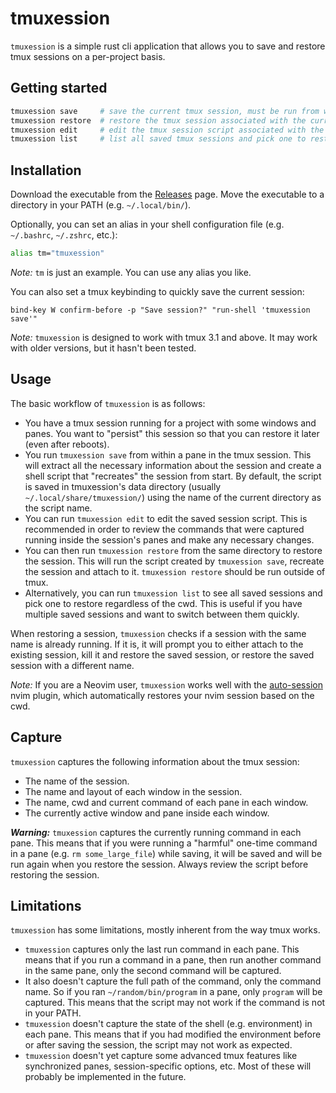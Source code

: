 # tmuxession

`tmuxession` is a simple rust cli application that allows you to save and
restore tmux sessions on a per-project basis.

## Getting started

```sh
tmuxession save     # save the current tmux session, must be run from within tmux
tmuxession restore  # restore the tmux session associated with the current directory
tmuxession edit     # edit the tmux session script associated with the current directory
tmuxession list     # list all saved tmux sessions and pick one to restore/switch into
```

## Installation

Download the executable from the [Releases](https://github.com/vtsiolkas/tmuxession/releases)
page. Move the executable to a directory in your PATH (e.g. `~/.local/bin/`).

Optionally, you can set an alias in your shell configuration file (e.g.
`~/.bashrc`, `~/.zshrc`, etc.):

```sh
alias tm="tmuxession"
```

_Note:_ `tm` is just an example. You can use any alias you like.

You can also set a tmux keybinding to quickly save the current session:

```
bind-key W confirm-before -p "Save session?" "run-shell 'tmuxession save'"
```

_Note:_ `tmuxession` is designed to work with tmux 3.1 and above. It may work
with older versions, but it hasn't been tested.

## Usage

The basic workflow of `tmuxession` is as follows:

- You have a tmux session running for a project with some windows and panes.
  You want to "persist" this session so that you can restore it later (even
  after reboots).
- You run `tmuxession save` from within a pane in the tmux session. This will
  extract all the necessary information about the session and create a shell
  script that "recreates" the session from start. By default, the script is
  saved in tmuxession's data directory (usually `~/.local/share/tmuxession/`)
  using the name of the current directory as the script name.
- You can run `tmuxession edit` to edit the saved session script. This is
  recommended in order to review the commands that were captured running inside
  the session's panes and make any necessary changes.
- You can then run `tmuxession restore` from the same directory to restore the
  session. This will run the script created by `tmuxession save`, recreate the
  session and attach to it. `tmuxession restore` should be run outside of tmux.
- Alternatively, you can run `tmuxession list` to see all saved sessions and
  pick one to restore regardless of the cwd. This is useful if you have
  multiple saved sessions and want to switch between them quickly.

When restoring a session, `tmuxession` checks if a session with the same name
is already running. If it is, it will prompt you to either attach to the
existing session, kill it and restore the saved session, or restore the saved
session with a different name.

_Note:_ If you are a Neovim user, `tmuxession` works well with the
[auto-session](https://github.com/rmagatti/auto-session) nvim plugin, which
automatically restores your nvim session based on the cwd.

## Capture

`tmuxession` captures the following information about the tmux session:

- The name of the session.
- The name and layout of each window in the session.
- The name, cwd and current command of each pane in each window.
- The currently active window and pane inside each window.

**_Warning:_** `tmuxession` captures the currently running command in each pane.
This means that if you were running a "harmful" one-time command in a pane (e.g.
`rm some_large_file`) while saving, it will be saved and will be run again when
you restore the session. Always review the script before restoring the session.

## Limitations

`tmuxession` has some limitations, mostly inherent from the way tmux works.

- `tmuxession` captures only the last run command in each pane. This means that
  if you run a command in a pane, then run another command in the same pane,
  only the second command will be captured.
- It also doesn't capture the full path of the command, only the command name.
  So if you ran `~/random/bin/program` in a pane, only `program` will be
  captured. This means that the script may not work if the command is not in
  your PATH.
- `tmuxession` doesn't capture the state of the shell (e.g. environment) in
  each pane. This means that if you had modified the environment before or
  after saving the session, the script may not work as expected.
- `tmuxession` doesn't yet capture some advanced tmux features like
  synchronized panes, session-specific options, etc. Most of these will
  probably be implemented in the future.

